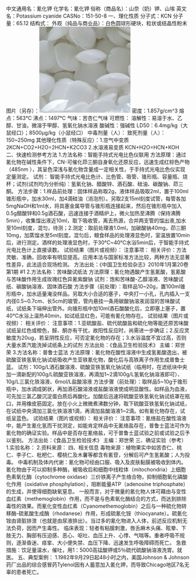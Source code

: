 中文通用名：氰化钾
化学名：氰化钾
俗称（商品名）：山奈（奶）钾、山埃
英文名：Potassium cyanide
CASNo：151-50-8
一、理化性质
分子式：KCN
分子量：65.12
结构式：
外观（纯品与商业品）：白色圆球形硬块，粒状或结晶性粉末	
图片（另存）：![外观](./assets/duwu/氰化钾/@1外观.jpg)
密度：1.857g/cm^3
熔点：563℃
沸点：1497℃
气味：苦杏仁气味
可燃性：
溶解性：易溶于水、乙醇、甘油，微溶于甲醇、氢氧化钠水溶液
酸碱性：强碱性
LD50：6.4mg/kg（大鼠经口）；8500μg/kg（小鼠经口）
中毒剂量（人）：
致死剂量（人）：150~250mg
其他理化性质（特殊反应）：1.空气中变质 2KCN+CO2+H2O=2HCN+K2CO3   2.水溶液易变质 KCN+H2O=HCN+KOH
二、快速检测参考方法
1.方法名称：智能手持式光电比色仪联用
方法原理：通过氰化物在碱性条件下，CN-可催化茚三酮自身氧化还原反应，迅速生成红棕色产物（485nm ），其呈色深浅与氰化物含量成一定相关性，于手持式光电比色仪实现定量测定。
试剂： 智能手持式光电比色计、比色管、吸管、锥形瓶、容量瓶、烧杯；试剂(试剂均为分析纯)：氢氧化钠、醋酸锌、酒石酸、硅油、碳酸钠、茚三酮。
方法步骤：1.样品前处理：固体样品称取2g，液体样品吸取2ml，置于100ml锥形瓶中，加水30ml，加4滴硅油（消泡剂）。另取2支15ml刻度试管，每管各加5mgNaOH和1ml水，将具塞金属导管与锥形瓶连接起来，然后在锥形瓶中加入0.5g醋酸锌和0.5g酒石酸，迅速连接于酒精炉上，微火加热至沸腾（保持沸腾5min），收集馏出液近10ml，取下吸收管，离去热源，合并两支管的馏出液,加水至10ml刻度，混匀，待测；2.测定：取前处理液1.0ml，加碳酸钠40mg，茚三酮10mg，加蒸馏水至5ml刻度。混匀后，粮食样品的处理液显色时，室温放置10min后，进行测定。酒样的处理液显色时，于30℃~40℃水浴5min后，于智能手持式光电比色计上直接读数。
试验结果（图片或视频）：
注意事项：
相关评价：方法灵敏、准确，回收率有明显提高。应用本法与国家标准方法比较，两种方法无显著性差异，此法适合现场检测。
方法出处：《中国卫生检验杂志》2010年1月第20卷第1期 #1 
2.方法名称：苦味酸试纸法
方法原理：氰化物遇酸产生氢氰酸，氢氰酸与苦味酸作用生成玫瑰红色异氰紫酸钠
试剂：饱和苦味酸-乙醇溶液、苦味酸试纸、碳酸钠溶液、固体酒石酸
方法步骤（前处理）：取样品10~20g，置100ml锥形瓶中，加水适量淹没样品。另取大小合适的塞子，中央打一小孔，孔内插入一支内径0.5~0.7cm、长5cm的玻管，管内悬挂一条用碳酸钠溶液润湿的苦味酸试纸，试纸条下端伸出管外。向锥形瓶中加10ml酒石酸酸化后，立即塞上塞子，置40℃水浴上温热40min，如试纸显红色，可能有氰化物存在。
试验结果（图片或视频）：
相关评价：
注意事项：1.亚硫酸盐、硫代硫酸盐和硫化物等能还原苦味酸试纸呈红色或橙色，醛、酮亦有干扰，故阳性反应时，尚需进一步确证；2.反应灵敏度为20ug，若呈阴性反应，可否定氰化物的存在；3.水浴温度不宜过高，否则大量水蒸汽能洗掉试纸条上的试剂
方法出处：《食品卫生检验技术》 主编：郑世荣
3.方法名称：普鲁士蓝法
方法原理：氰化物在酸性溶液中生成氢氰酸逸出，被硫酸亚铁氢氧化钠试纸吸收产生亚铁氰化物，酸化后与高铁离子作用生成普鲁士蓝。
试剂：100g/L酒石酸溶液、硫酸亚铁氢氧化钠试纸（临用时，在滤纸块中央加一滴新配的100g/L硫酸亚铁溶液，再滴加1~2滴100g/L氢氧化钠溶液即可）、10g/L三氯化铁溶液、6mol/L盐酸溶液
方法步骤（前处理）：取样品5~10g于锥形瓶中，加水调成粥状，再加酒石酸溶液或盐酸溶液使成明显酸性。如样品为血液，可先加三氯乙酸沉淀蛋白质后再酸化。加酸后迅速将硫酸亚铁氢氧化钠试纸罩在瓶口，并用橡皮筋固定。放在小火上微微煮沸数分钟，取下硫酸亚铁氢氧化钠试纸，在试纸中央滴加三氯化铁溶液1滴，再滴加盐酸溶液1~2滴。如有氰化物存在，试纸呈蓝色。
试验结果（图片或视频）：
相关评价：
注意事项：氰络盐在酸性溶液中，能产生氰化氢而干扰测定，如能肯定样品中无氰络盐存在，普鲁士蓝法可作为氰化物的确证实验。样品中是否存在氰络盐，可于普鲁士蓝试验之前或试验之后予以鉴别。
方法出处：《食品卫生检验技术》 主编：郑世荣
三、确证实验（参考）
1.实验名称：
2.资料来源：
四、相关信息
毒物来源：植物果实中如苦杏仁、桃仁、李子仁、枇杷仁、樱桃仁及木薯等都含有氰苷，分解后可产生氢氰酸；人为投毒。
中毒机制及体内代谢：氰化物可经由口服、吸入及皮肤黏膜被吸收到体内。氰化物由于可以抑制多种酶，被吸收后和细胞中线粒体（mitochondria）上细胞色素氧化酶（cytochrome oxidase）三价铁离子产生络合物，抑制细胞氧化磷酸化作用（oxidative phosphylation），阻断能量ATP（adenosine triphosphate）的生成，并使得细胞缺氧窒息。 一般而言，对于微量的氰化物人体可藉由与变性血红素（methemoglobin）作用，而不是与色素氧化酶结合的方式，而达到排除毒性的效果。而氰化变性血红素（Cyanomethemoglobin）之后与一种硫化物转移酶-硫氰酸生成酶（rhodanese）作用，形成硫氰化铵（thiocyanate）。硫氰化铵由肾脏排泄（也就是由尿液排出）。当过多的氰化物进入人体，前述反应机制无法负荷，因而产生毒性。
临床表现：轻者有粘膜刺激，唇舌麻木头痛、眩晕、下肢无力、胸部有压迫感、恶心、呕吐、血压上升、心悸、气喘等。重者呼吸不规则，逐渐昏迷、痉挛、大小便失禁、血压下降、迅速发生呼吸障碍而死亡。
急救措施：饮足量温水，催吐，用1：5000高锰酸钾或5％硫代硫酸钠溶液洗胃。就医。
五、典型案例：
1.1982年9月29日起48小时之内，美国Johnson & Johnson药厂出品的综合感冒药Tylenol因有人蓄意加入氰化钾，而导致Chicago地区7名无辜的患者死亡。

